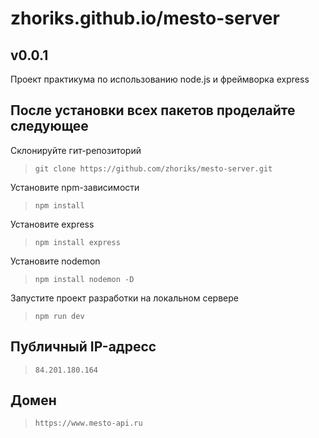 # zhoriks.github.io/mesto-server

## v0.0.1

Проект практикума по использованию node.js и фреймворка express

## После установки всех пакетов проделайте следующее

Склонируйте гит-репозиторий
>`git clone https://github.com/zhoriks/mesto-server.git`

Установите npm-зависимости
>`npm install`

Установите express
>`npm install express`

Установите nodemon
>`npm install nodemon -D`

Запустите проект разработки на локальном сервере
>`npm run dev`

## Публичный IP-адресс
>`84.201.180.164`

## Домен
>`https://www.mesto-api.ru`
